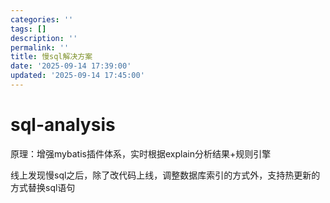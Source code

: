 ```yaml
---
categories: ''
tags: []
description: ''
permalink: ''
title: 慢sql解决方案
date: '2025-09-14 17:39:00'
updated: '2025-09-14 17:45:00'
---
```


# sql-analysis


原理：增强mybatis插件体系，实时根据explain分析结果+规则引擎


线上发现慢sql之后，除了改代码上线，调整数据库索引的方式外，支持热更新的方式替换sql语句

